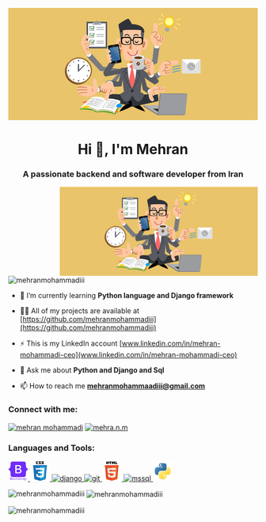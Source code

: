 ![logo](https://github.com/mehranmohammadiii/mehranmohammadiii/blob/main/ab.png)
<h1 align="center">Hi 👋, I'm Mehran</h1>
<h3 align="center">A passionate backend and software developer from Iran</h3>
<img align="right" alt="Mehran" width="400" src="https://raw.githubusercontent.com/mehranmohammadiii/mehranmohammadiii/main/ab.png">  
<p align="left"> <img src="https://komarev.com/ghpvc/?username=mehranmohammadiii&label=Profile%20views&color=0e75b6&style=flat" alt="mehranmohammadiii" /> </p>

- 🌱 I’m currently learning **Python language and Django framework**

- 👨‍💻 All of my projects are available at [https://github.com/mehranmohammadiii](https://github.com/mehranmohammadiii)

- ⚡ This is my LinkedIn account [www.linkedin.com/in/mehran-mohammadi-ceo](www.linkedin.com/in/mehran-mohammadi-ceo)

- 💬 Ask me about **Python and Django and Sql**

- 📫 How to reach me **mehranmohammaadiii@gmail.com**

<h3 align="left">Connect with me:</h3>
<p align="left">
<a href="https://linkedin.com/in/mehran mohammadi" target="blank"><img align="center" src="https://raw.githubusercontent.com/rahuldkjain/github-profile-readme-generator/master/src/images/icons/Social/linked-in-alt.svg" alt="mehran mohammadi" height="30" width="40" /></a>
<a href="https://instagram.com/mehra.n.m" target="blank"><img align="center" src="https://raw.githubusercontent.com/rahuldkjain/github-profile-readme-generator/master/src/images/icons/Social/instagram.svg" alt="mehra.n.m" height="30" width="40" /></a>
</p>

<h3 align="left">Languages and Tools:</h3>
<p align="left"> <a href="https://getbootstrap.com" target="_blank" rel="noreferrer"> <img src="https://raw.githubusercontent.com/devicons/devicon/master/icons/bootstrap/bootstrap-plain-wordmark.svg" alt="bootstrap" width="40" height="40"/> </a> <a href="https://www.w3schools.com/css/" target="_blank" rel="noreferrer"> <img src="https://raw.githubusercontent.com/devicons/devicon/master/icons/css3/css3-original-wordmark.svg" alt="css3" width="40" height="40"/> </a> <a href="https://www.djangoproject.com/" target="_blank" rel="noreferrer"> <img src="https://cdn.worldvectorlogo.com/logos/django.svg" alt="django" width="40" height="40"/> </a> <a href="https://git-scm.com/" target="_blank" rel="noreferrer"> <img src="https://www.vectorlogo.zone/logos/git-scm/git-scm-icon.svg" alt="git" width="40" height="40"/> </a> <a href="https://www.w3.org/html/" target="_blank" rel="noreferrer"> <img src="https://raw.githubusercontent.com/devicons/devicon/master/icons/html5/html5-original-wordmark.svg" alt="html5" width="40" height="40"/> </a> <a href="https://www.microsoft.com/en-us/sql-server" target="_blank" rel="noreferrer"> <img src="https://www.svgrepo.com/show/303229/microsoft-sql-server-logo.svg" alt="mssql" width="40" height="40"/> </a> <a href="https://www.python.org" target="_blank" rel="noreferrer"> <img src="https://raw.githubusercontent.com/devicons/devicon/master/icons/python/python-original.svg" alt="python" width="40" height="40"/> </a> </p>

<p><img align="left" src="https://github-readme-stats.vercel.app/api/top-langs?username=mehranmohammadiii&show_icons=true&locale=en&layout=compact" alt="mehranmohammadiii" /></p>

<p>&nbsp;<img align="center" src="https://github-readme-stats.vercel.app/api?username=mehranmohammadiii&show_icons=true&locale=en" alt="mehranmohammadiii" /></p>

<p><img align="center" src="https://github-readme-streak-stats.herokuapp.com/?user=mehranmohammadiii&" alt="mehranmohammadiii" /></p>

